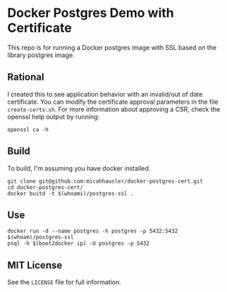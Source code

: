 # Docker Postgres Demo with Certificate
This repo is for running a Docker postgres image with SSL based on the library
postgres image.

## Rational
I created this to see application behavior with an invalid/out of date
certificate. You can modify the certificate approval parameters in the file
`create-certs.sh`. For more information about approving a CSR, check the
openssl help output by running:
```
openssl ca -h
```

## Build
To build, I'm assuming you have docker installed.
```
git clone git@github.com:micahhausler/docker-postgres-cert.git
cd docker-postgres-cert/
docker buitd -t $(whoami)/postgres-ssl .
```

## Use
```
docker run -d --name postgres -h postgres -p 5432:5432 $(whoam)/postgres-ssl
psql -h $(boot2docker ip) -U postgres -p 5432
```

## MIT License
See the `LICENSE` file for full information.
